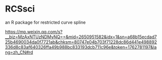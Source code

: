 # RCSsci
an R package for restricted curve spline

https://mp.weixin.qq.com/s?__biz=MzAxNTUzNDMyNQ==&mid=2650951582&idx=1&sn=a68b15ecdad725b4690034da0f7721ab&chksm=80747e04b703f71228dc86d441e498892336d8c83af640326ffa49b988bc833193dcb711c96e&token=1762781197&lang=zh_CN#rd


